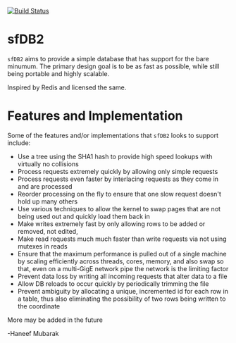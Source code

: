 [![Build Status](https://travis-ci.org/haneefmubarak/sfDB2.png?branch=develop)](https://travis-ci.org/haneefmubarak/sfDB2)

sfDB2
=====

`sfDB2` aims to provide a simple database that has support for the bare minumum. The primary
design goal is to be as fast as possible, while still being portable and highly scalable.

Inspired by Redis and licensed the same.

Features and Implementation
===========================

Some of the features and/or implementations that `sfDB2` looks to support include:

 - Use a tree using the SHA1 hash to provide high speed lookups with virtually no collisions
 - Process requests extremely quickly by allowing only simple requests
 - Process requests even faster by interlacing requests as they come in and are processed
 - Reorder processing on the fly to ensure that one slow request doesn't hold up many others
 - Use various techniques to allow the kernel to swap pages that are not being used out and
 quickly load them back in
 - Make writes extremely fast by only allowing rows to be added or removed, not edited, 
 - Make read requests much much faster than write requests via not using mutexes in reads
 - Ensure that the maximum performance is pulled out of a single machine by scaling efficiently
 across threads, cores, memory, and also swap so that, even on a multi-GigE network pipe
 the network is the limiting factor
 - Prevent data loss by writing all incoming requests that alter data to a file
 - Allow DB reloads to occur quickly by periodically trimming the file
 - Prevent ambiguity by allocating a unique, incremented id for each row in a table, thus
 also eliminating the possibility of two rows being written to the coordinate

More may be added in the future

-Haneef Mubarak
